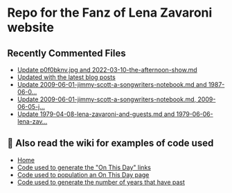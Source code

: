 # Repo for the Fanz of Lena Zavaroni website

## Recently Commented Files
<!-- BLOG-POST-LIST:START -->
- [Update p0f0bknv.jpg and 2022-03-10-the-afternoon-show.md](https://github.com/FanzOfLenaZavaroni/fanzoflenazavaroni.github.io/commit/83ae94ea2b524cee380c685491b2b286e576a8f3)
- [Updated with the latest blog posts](https://github.com/FanzOfLenaZavaroni/fanzoflenazavaroni.github.io/commit/e3450666cbef25144bdb4ecb25a0506f7232226f)
- [Update 2009-06-01-jimmy-scott-a-songwriters-notebook.md and 1987-06-0…](https://github.com/FanzOfLenaZavaroni/fanzoflenazavaroni.github.io/commit/4351883e2b1815fcb0b6a495baf24df93f82733c)
- [Update 2009-06-01-jimmy-scott-a-songwriters-notebook.md, 2009-06-05-j…](https://github.com/FanzOfLenaZavaroni/fanzoflenazavaroni.github.io/commit/81d45003db8aa59016b18bbcaf33cd34f2864cbd)
- [Update 1979-04-08-lena-zavaroni-and-guests.md and 1979-06-06-lena-zav…](https://github.com/FanzOfLenaZavaroni/fanzoflenazavaroni.github.io/commit/07ce1d41da27ccbe0761c7d89ff7a8c5b37c8761)
<!-- BLOG-POST-LIST:END -->

## :notebook: Also read the wiki for examples of code used
* [Home](https://github.com/FanzOfLenaZavaroni/fanzoflenazavaroni.github.io/wiki)
* [Code used to generate the "On This Day" links](https://github.com/FanzOfLenaZavaroni/fanzoflenazavaroni.github.io/wiki/On-This-Day-Code)
* [Code used to population an On This Day page](https://github.com/FanzOfLenaZavaroni/fanzoflenazavaroni.github.io/wiki/Code-used-to-population-an-On-This-Day-page)
* [Code used to generate the number of years that have past](https://github.com/FanzOfLenaZavaroni/fanzoflenazavaroni.github.io/wiki/Number-of-years-gone-by-code)
